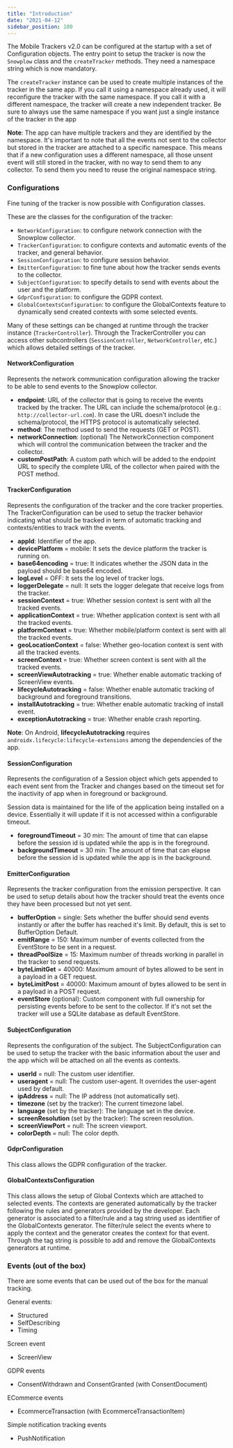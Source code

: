 ```yaml
---
title: "Introduction"
date: "2021-04-12"
sidebar_position: 100
---
```


The Mobile Trackers v2.0 can be configured at the startup with a set of Configuration objects. The entry point to setup the tracker is now the `Snowplow` class and the `createTracker` methods. They need a namespace string which is now mandatory.

The `createTracker` instance can be used to create multiple instances of the tracker in the same app. If you call it using a namespace already used, it will reconfigure the tracker with the same namespace. If you call it with a different namespace, the tracker will create a new independent tracker. Be sure to always use the same namespace if you want just a single instance of the tracker in the app

**Note**: The app can have multiple trackers and they are identified by the namespace. It's important to note that all the events not sent to the collector but stored in the tracker are attached to a specific namespace. This means that if a new configuration uses a different namespace, all those unsent event will still stored in the tracker, with no way to send them to any collector. To send them you need to reuse the original namespace string.

### Configurations

Fine tuning of the tracker is now possible with Configuration classes.

These are the classes for the configuration of the tracker:

- `NetworkConfiguration`: to configure network connection with the Snowplow collector.
- `TrackerConfiguration`: to configure contexts and automatic events of the tracker, and general behavior.
- `SessionConfiguration`: to configure session behavior.
- `EmitterConfiguration`: to fine tune about how the tracker sends events to the collector.
- `SubjectConfiguration`: to specify details to send with events about the user and the platform.
- `GdprConfiguration`: to configure the GDPR context.
- `GlobalContextsConfiguration`: to configure the GlobalContexts feature to dynamically send created contexts with some selected events.

Many of these settings can be changed at runtime through the tracker instance (`TrackerController`). Through the TrackerController you can access other subcontrollers (`SessionController`, `NetworkController`, etc.) which allows detailed settings of the tracker.

#### NetworkConfiguration

Represents the network communication configuration allowing the tracker to be able to send events to the Snowplow collector.

- **endpoint**: URL of the collector that is going to receive the events tracked by the tracker. The URL can include the schema/protocol (e.g.: `http://collector-url.com`). In case the URL doesn't include the schema/protocol, the HTTPS protocol is automatically selected.
- **method**: The method used to send the requests (GET or POST).
- **networkConnection**: (optional) The NetworkConnection component which will control the communication between the tracker and the collector.
- **customPostPath**: A custom path which will be added to the endpoint URL to specify the complete URL of the collector when paired with the POST method.

#### TrackerConfiguration

Represents the configuration of the tracker and the core tracker properties. The TrackerConfiguration can be used to setup the tracker behavior indicating what should be tracked in term of automatic tracking and contexts/entities to track with the events.

- **appId**: Identifier of the app.
- **devicePlatform** = mobile: It sets the device platform the tracker is running on.
- **base64encoding** = true: It indicates whether the JSON data in the payload should be base64 encoded.
- **logLevel** = OFF: It sets the log level of tracker logs.
- **loggerDelegate** = null: It sets the logger delegate that receive logs from the tracker.
- **sessionContext** = true: Whether session context is sent with all the tracked events.
- **applicationContext** = true: Whether application context is sent with all the tracked events.
- **platformContext** = true: Whether mobile/platform context is sent with all the tracked events.
- **geoLocationContext** = false: Whether geo-location context is sent with all the tracked events.
- **screenContext** = true: Whether screen context is sent with all the tracked events.
- **screenViewAutotracking** = true: Whether enable automatic tracking of ScreenView events.
- **lifecycleAutotracking** = false: Whether enable automatic tracking of background and foreground transitions.
- **installAutotracking** = true: Whether enable automatic tracking of install event.
- **exceptionAutotracking** = true: Whether enable crash reporting.

**Note**: On Android, **lifecycleAutotracking** requires `androidx.lifecycle:lifecycle-extensions` among the dependencies of the app.

#### SessionConfiguration

Represents the configuration of a Session object which gets appended to each event sent from the Tracker and changes based on the timeout set for the inactivity of app when in foreground or background.

Session data is maintained for the life of the application being installed on a device. Essentially it will update if it is not accessed within a configurable timeout.

- **foregroundTimeout** = 30 min: The amount of time that can elapse before the session id is updated while the app is in the foreground.
- **backgroundTimeout** = 30 min: The amount of time that can elapse before the session id is updated while the app is in the background.

#### EmitterConfiguration

Represents the tracker configuration from the emission perspective. It can be used to setup details about how the tracker should treat the events once they have been processed but not yet sent.

- **bufferOption** = single: Sets whether the buffer should send events instantly or after the buffer has reached it's limit. By default, this is set to BufferOption Default.
- **emitRange** = 150: Maximum number of events collected from the EventStore to be sent in a request.
- **threadPoolSize** = 15: Maximum number of threads working in parallel in the tracker to send requests.
- **byteLimitGet** = 40000: Maximum amount of bytes allowed to be sent in a payload in a GET request.
- **byteLimitPost** = 40000: Maximum amount of bytes allowed to be sent in a payload in a POST request.
- **eventStore** (optional): Custom component with full ownership for persisting events before to be sent to the collector. If it's not set the tracker will use a SQLite database as default EventStore.

#### SubjectConfiguration

Represents the configuration of the subject. The SubjectConfiguration can be used to setup the tracker with the basic information about the user and the app which will be attached on all the events as contexts.

- **userId** = null: The custom user identifier.
- **useragent** = null: The custom user-agent. It overrides the user-agent used by default.
- **ipAddress** = null: The IP address (not automatically set).
- **timezone** (set by the tracker): The current timezone label.
- **language** (set by the tracker): The language set in the device.
- **screenResolution** (set by the tracker): The screen resolution.
- **screenViewPort** = null: The screen viewport.
- **colorDepth** = null: The color depth.

#### GdprConfiguration

This class allows the GDPR configuration of the tracker.

#### GlobalContextsConfiguration

This class allows the setup of Global Contexts which are attached to selected events. The contexts are generated automatically by the tracker following the rules and generators provided by the developer. Each generator is associated to a filter/rule and a tag string used as identifier of the GlobalContexts generator. The filter/rule select the events where to apply the context and the generator creates the context for that event. Through the tag string is possible to add and remove the GlobalContexts generators at runtime.

### Events (out of the box)

There are some events that can be used out of the box for the manual tracking.

General events:

- Structured
- SelfDescribing
- Timing

Screen event

- ScreenView

GDPR events

- ConsentWithdrawn and ConsentGranted (with ConsentDocument)

ECommerce events

- EcommerceTransaction (with EcommerceTransactionItem)

Simple notification tracking events

- PushNotification
